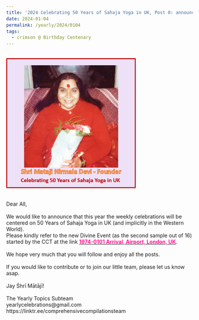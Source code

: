 ```yaml
---
title: '2024 Celebrating 50 Years of Sahaja Yoga in UK, Post 0: announcement'
date: 2024-01-04
permalink: /yearly/2024/0104
tags:
  - crimson @ Birthday Centenary
---
```


<br>
<div style="text-align: left"><img src="/images/50YearsUK.png" width="350" /></div><br>

<p>
Dear All,<br>
<br>
We would like to announce that this year the weekly celebrations will be centered on 50 Years of Sahaja Yoga in UK (and implicitly in the Western World).<br>
Please kindly refer to the new Divine Event (as the second sample out of 16) started by the CCT at the link <a href="https://seven-teams.github.io/events/1974-0101"> <font color="DeepPink"><b>1974-0101 Arrival, Airport, London, UK</b></font></a>.<br> 
<br>
We hope very much that you will follow and enjoy all the posts.<br>
<br>
If you would like to contribute or to join our little team, please let us know asap.<br>
<br>
Jay Śhrī Mātājī!<br>
<br>
The Yearly Topics Subteam<br>
yearlycelebrations@gmail.com<br>
https://linktr.ee/comprehensivecompilationsteam
</p>
